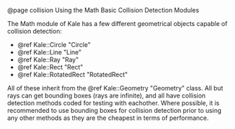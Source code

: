
@page collision Using the Math Basic Collision Detection Modules

The Math module of Kale has a few different geometrical objects capable of collision detection:

 - @ref Kale::Circle "Circle"
 - @ref Kale::Line "Line"
 - @ref Kale::Ray "Ray"
 - @ref Kale::Rect "Rect"
 - @ref Kale::RotatedRect "RotatedRect"

All of these inherit from the @ref Kale::Geometry "Geometry" class. All but rays can get bounding boxes (rays are infinite), and all have collision detection methods coded for testing with eachother. Where possible, it is recommended to use bounding boxes for collision detection prior to using any other methods as they are the cheapest in terms of performance.
